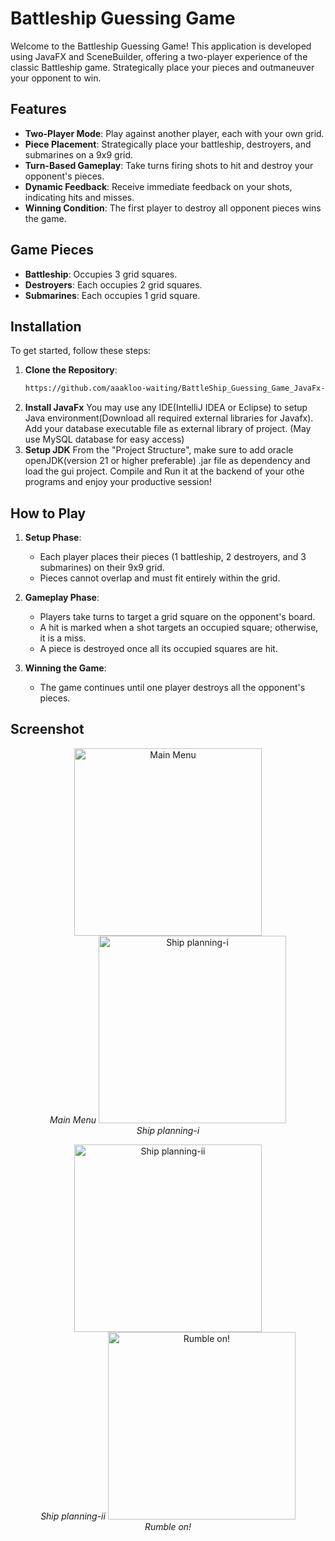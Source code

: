 # Battleship Guessing Game

Welcome to the Battleship Guessing Game! This application is developed using JavaFX and SceneBuilder, offering a two-player experience of the classic Battleship game. Strategically place your pieces and outmaneuver your opponent to win.

## Features

- **Two-Player Mode**: Play against another player, each with your own grid.
- **Piece Placement**: Strategically place your battleship, destroyers, and submarines on a 9x9 grid.
- **Turn-Based Gameplay**: Take turns firing shots to hit and destroy your opponent's pieces.
- **Dynamic Feedback**: Receive immediate feedback on your shots, indicating hits and misses.
- **Winning Condition**: The first player to destroy all opponent pieces wins the game.

## Game Pieces

- **Battleship**: Occupies 3 grid squares.
- **Destroyers**: Each occupies 2 grid squares.
- **Submarines**: Each occupies 1 grid square.

## Installation

To get started, follow these steps:

1. **Clone the Repository**:
   ```bash
   https://github.com/aaakloo-waiting/BattleShip_Guessing_Game_JavaFx-.git
2. **Install JavaFx**
   You may use any IDE(IntelliJ IDEA or Eclipse) to setup Java environment(Download all required external libraries for Javafx). Add your database executable file as external library of project. (May use MySQL database for easy access)
3. **Setup JDK**
   From the "Project Structure", make sure to add oracle openJDK(version 21 or higher preferable) .jar file as dependency and load the gui project. Compile and Run it at the backend of your othe programs and enjoy your productive session!

## How to Play

1. **Setup Phase**:
   - Each player places their pieces (1 battleship, 2 destroyers, and 3 submarines) on their 9x9 grid.
   - Pieces cannot overlap and must fit entirely within the grid.

2. **Gameplay Phase**:
   - Players take turns to target a grid square on the opponent's board.
   - A hit is marked when a shot targets an occupied square; otherwise, it is a miss.
   - A piece is destroyed once all its occupied squares are hit.

3. **Winning the Game**:
   - The game continues until one player destroys all the opponent's pieces.

## Screenshot

<p align="center">
  <img src="Battleship_Destroyer_(2_player_strategic_game)/src/main/resources/Home_Window.png" alt="Main Menu" width="300"/>
   <br/>
  <em>Main Menu</em>
  <img src="Battleship_Destroyer_(2_player_strategic_game)/src/main/resources/player_blue_planning.png" alt="Ship planning-i" width="300"/>
   <br/>
  <em>Ship planning-i</em>
</p>

<p align="center">
  <img src="Battleship_Destroyer_(2_player_strategic_game)/src/main/resources/player_red_planning.png" alt="Ship planning-ii" width="300"/>
   <br/>
  <em>Ship planning-ii</em>
  <img src="Battleship_Destroyer_(2_player_strategic_game)/src/main/resources/rumble.png" alt="Rumble on!" width="300"/>
   <br/>
  <em>Rumble on!</em>
</p>




